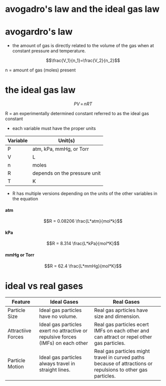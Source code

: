 # avogadro's law and the ideal gas law

# avogardro's law
+ the amount of gas is directly related to the volume of the gas when at constant pressure and temperature.

```math
\frac{V_1}{n_1}=\frac{V_2}{n_2}
```
n = amount of gas (moles) present

# the ideal gas law

```math
PV\,=\,nRT
```
R = an experimentally determined constant referred to as the ideal gas constant
+ each variable must have the proper units

| Variable | Unit(s) |
|---|---|
| P | atm, kPa, mmHg, or Torr |
| V | L |
| n | moles |
| R | depends on the pressure unit |
| T | K |

+ R has multiple versions depending on the units of the other variables in the equation

#### atm
```math
R = 0.08206 \frac{L*atm}{mol*k}
```

#### kPa
```math
R = 8.314 \frac{L*kPa}{mol*K}
```

#### mmHg or Torr
```math
R = 62.4 \frac{L*mmHg}{mol*K}
```

# ideal vs real gases

| Feature | Ideal Gases | Real Gases |
|---|---|---|
| Particle Size | Ideal gas particles have no volume. | Real gas aprticles have size and dimension. |
| Attractiive Forces | Ideal gas particles exert no attractive or repulsive forces (IMFs) on each other | Real gas particles ecert IMFs on each other and can attract or repel other gas particles. |
| Particle Motion | Ideal gas particles always travel in straight lines. | Real gas particles might travel in curved paths because of  attractions or repulsions to other gas particles. |
